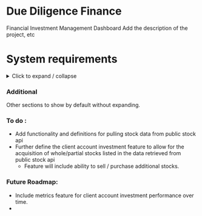 



<!-- 
- [x] 
- [ ]
- [ ] 
- [ ] 
- [ ] 
- [ ] 
- [ ] 
- [ ] 
-->

# Due Diligence Finance 
Financial Investment Management Dashboard
    Add the description of the project, etc


# System requirements


<details>

  <summary> Click to expand / collapse </summary>

  <h2>Functional requirements:</h2>
  <details>
      <summary> Click to expand / collapse </summary>
      <h3> System Authorization</h3>
      <details>
<summary> Click to expand / collapse </summary>
 - [ ] System will authenticate users using JWT token authentication
- [ ] User actions within the system will be authorized based on their assigned role's permission list
          - [ ] The system will automatically log out users after a period of inactivity
          - [ ] The system will prevent actions from sources without the proper authorization
          - [ ] The system will provide logs for authentication based actions / events
      </details>
      <h3>  Application Front-end Requirements (React, JS/TS based)</h3>
      <details>
          <summary> Click to expand / collapse </summary>
          - [ ] The web application will provide a login dashboard that can be accessed via the provided web-link once the application is live
          - [ ] The system will provide the user with a front end dashboard that is customized to display actions appropriate to their specific account's permissions.
      </details>
      <h3>  Application Core / Back-end Requirements (Java Spring Boot based)</h3>
      <details>
          <summary> Click to expand / collapse </summary>
          <h4> Shared / General UserAccount requirements</h4>
          <details>
              <summary> Click to expand / collapse </summary>
              - [ ] The system will provide support for the following UserAccount role types, Guest, Client, Employee, and Admin. (Ideally using enum values)
              - [ ] A user of the system can create their initial UserAccount if they do not have one. They will use their email address, and provide the system with a password for the new UserAccount.
              - [ ] Relevant password standards will be enforced for all UserAccount passwords
              - [ ] A newly created UserAccount will automatically be set to the guest UserAccount role type.
              - [ ] The system will provide the option for a user to register for a new UserAccount by providing their email, name, and a valid password.
              - [ ] An authenticated user with an active session will be able to update their profile information
              - [ ] The system will provide a mechanism for users to reset their UserAccount password
              - [ ] 
          </details>
          <!-- Comments etc -->
          <h4>Guest Role UserAccount:</h4>
          <details>
              <summary> Click to expand / collapse </summary>
              - [ ] A UserAccount of the role type Guest can request that an admin or employee confirms their account creation and upgrades their UserAccount role from Guest to Client (or admin can directly set the account to employee etc as needed)
              - [ ] 
          </details>
          <h4> Client Role UserAccount:</h4>
          <details> 
              <summary> Click to expand / collapse </summary>
              - [ ] The system will provide the mechanism to assign/pair a Client UserAccount to an Employee UserAccount
              - [ ] The system will provide the ability to sort and search for specific client UserAccounts based on relevant criterias
              - [ ] The system will allow a Client UserAccount's information to be updated in the system
              - [ ] The system will automatically provide a Client ID value to UserAccounts with the Client role
              - [ ] The system will allow the creation of new Client accounts through the upgrade of a Guest account (managed/approved by an Employee or Admin account type)
          </details>
          <h4> Employee Role UserAccount:</h4>
          <details> 
              <summary> Click to expand / collapse </summary>
              - [ ] A UserAccount of the role type Employee can approve a request submitted by a UserAccount of the Guest role type to have their account's role upgraded to the Client type.
              - [ ] 
          </details>
          <h4> Admin Role UserAccount:</h4>
          <details> 
              <summary> Click to expand / collapse </summary>
              - [ ] A UserAccount of the role type Admin can approve a request submitted by a UserAccount of the Guest role type to have their account's role upgraded to the Client type.
              - [ ] An Admin account will be able to view, update, and delete UserAccounts from the system manually in the dashboard
              - [ ] The system will provide the mechanism for assigning role values to UserAccounts
              - [ ] 
          </details>
      </details>
  </details>

## Non-Functional Requirements:    

<details style="margin-left: 20px"> 
<summary><strong> Maintainability </strong></summary>

- [ ] The system should be developed using TDD based coding practices
- [ ] The system will contain a high percentage of automated test coverage
- [ ] The system will include detailed code documentation
- [ ] The system will implement and utilize logging for troubleshooting where necessary
- [ ] Coding will follow industry best practices for Java Spring boot
</details>


<details style="margin-left: 20px"> 
<summary><strong> System Usability:</strong></summary>

- [ ] The user interface provided should be intuitive enough to be used without any prior knowledge of the system.
- [ ] The system should be efficient and usable across multiple platforms
- [ ] Error messages provided in the front end interface to users should be intuitive and give helpful responses related to the error occurring
- [ ] 

</details>


<details style="margin-left: 20px"> 
<summary><strong> Reliability: </strong></summary>

- [ ] Handles all errors gracefully (implements custom error handling)
- [ ] Data persistence properly utilizes transactions for rollbacks in the event of operation failures
- [ ] 

</details>

## Technical Requirements

<details style="margin-left: 20px"> 
<summary><strong> Architecture Requirements:</strong></summary>

- [ ] Spring Boot
- [ ] RESTful APIs utilized for communication between layers
- [ ] Layered architecture (with core, backend, frontend modules)
- [ ] Front-end built & implemented using React JS/TS
- [ ] 
</details>





<details style="margin-left: 20px"> 
<summary><strong> Database & Data Persistence:</strong></summary>

- [ ] The system will utilize MySQL / MariaDB for remote data persistence
- [ ] Data access for the core / backend application implemented using Spring Data JPA
- [ ] 


</details>


<details style="margin-left: 20px"> 
<summary><strong> Testing: </strong></summary>

- [ ] All system business logic should include unit tests
- [ ] All API endpoints should be adequately tested with integration tests
- [ ] Testing should appropriately implement mocking for isolation of tests
- [ ] The system should provide test coverage data metrics
- [ ] The system will implement continuous integration via GitHub Actions
- [ ] 

</details>





</details>

### Additional 
Other sections to show by default without expanding.




### To do : 
- Add functionality and definitions for pulling stock data from public stock api
- Further define the client account investment feature to allow for the acquisition of whole/partial stocks listed in the data retrieved from public stock api
    - Feature will include ability to sell / purchase additional stocks.

### Future Roadmap:  
- Include metrics feature for client account investment performance over time. 
- 
